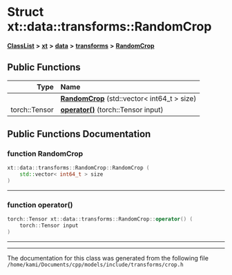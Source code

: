 

# Struct xt::data::transforms::RandomCrop



[**ClassList**](annotated.md) **>** [**xt**](namespacext.md) **>** [**data**](namespacext_1_1data.md) **>** [**transforms**](namespacext_1_1data_1_1transforms.md) **>** [**RandomCrop**](structxt_1_1data_1_1transforms_1_1RandomCrop.md)










































## Public Functions

| Type | Name |
| ---: | :--- |
|   | [**RandomCrop**](#function-randomcrop) (std::vector&lt; int64\_t &gt; size) <br> |
|  torch::Tensor | [**operator()**](#function-operator()) (torch::Tensor input) <br> |




























## Public Functions Documentation




### function RandomCrop 

```C++
xt::data::transforms::RandomCrop::RandomCrop (
    std::vector< int64_t > size
) 
```




<hr>



### function operator() 

```C++
torch::Tensor xt::data::transforms::RandomCrop::operator() (
    torch::Tensor input
) 
```




<hr>

------------------------------
The documentation for this class was generated from the following file `/home/kami/Documents/cpp/models/include/transforms/crop.h`

